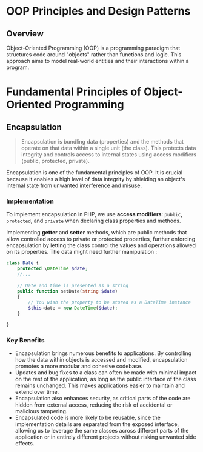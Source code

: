 # OOP Principles and Design Patterns

## Overview

Object-Oriented Programming (OOP) is a programming paradigm that structures code around "objects" rather than functions and logic. This approach aims to model real-world entities and their interactions within a program.


# Fundamental Principles of Object-Oriented Programming


## Encapsulation

> Encapsulation is bundling data (properties) and the methods that operate on that data within a single unit (the class). This protects data integrity and controls access to internal states using access modifiers (public, protected, private).

Encapsulation is one of the fundamental principles of OOP. It is crucial because it enables a high level of data integrity by shielding an object's internal state from unwanted interference and misuse.


### Implementation

To implement encapsulation in PHP, we use **access modifiers**: `public`, `protected`, and `private` when declaring class properties and methods. 

Implementing **getter** and **setter** methods, which are public methods that allow controlled access to private or protected properties, further enforcing encapsulation by letting the class control the values and operations allowed on its properties. 
The data might need further manipulation : 

```php
class Date {
	protected \DateTime $date;
	//...
	
	// Date and time is presented as a string
	public function setDate(string $date)
	{
		// You wish the property to be stored as a DateTime instance
		$this→date = new DateTime($date);
	}

}
```


### Key Benefits

- Encapsulation brings numerous benefits to applications. By controlling how the data within objects is accessed and modified, encapsulation promotes a more modular and cohesive codebase. 
- Updates and bug fixes to a class can often be made with minimal impact on the rest of the application, as long as the public interface of the class remains unchanged. This makes applications easier to maintain and extend over time.
- Encapsulation also enhances security, as critical parts of the code are hidden from external access, reducing the risk of accidental or malicious tampering. 
- Encapsulated code is more likely to be reusable, since the implementation details are separated from the exposed interface, allowing us to leverage the same classes across different parts of the application or in entirely different projects without risking unwanted side effects.


